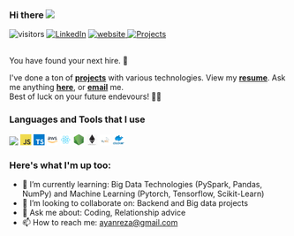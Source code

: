 ### Hi there  <img src="https://github.com/manuarora700/manuarora700/blob/master/gifs/Hi.gif" width="30px"> </h2>

![visitors](https://visitor-badge.glitch.me/badge?page_id=ayanreza)
<a href="https://www.linkedin.com/in/ayanreza" target="_blank"><img src="https://img.shields.io/badge/LinkedIn-%230077B5.svg?&style=flat-square&logo=linkedin&logoColor=white" alt="LinkedIn"></a>
<a href="https://main-portfolio-xi.vercel.app" target="_blank">
<img src="https://img.shields.io/static/v1?label=Website&message=ayanreza.com&color=%230076D6&style=flat-square&logo=google-chrome&logoColor=%230076D6" alt="website"/>
</a>
<a href="https://main-portfolio-xi.vercel.app" target="_blank">
<img src="https://img.shields.io/badge/Projects-18-yellow?&style=flat-square" alt="Projects"/>
</a>
<br>

<br>
You have found your next hire. 👋
<br>

I've done a ton of **[projects](https://github.com/ayanreza?tab=repositories)** with various technologies.
View my **[resume]([https://drive.google.com/drive/u/0/folders/1bgaU7XKexi3R9XocZFXm8tnTzU-1-O8k](https://flowcv.com/resume/gnogn2039u))**. 
Ask me anything **[here](https://github.com/ayanreza/ayanreza/issues/new)**, 
or **[email](mailto:ayanreza@gmail.com)** me. 
<br>
Best of luck on your future endevours! 💪🏽 <be>


<h3><strong>Languages and Tools that I use</strong></h3>  

<code><img height="20" src="https://raw.githubusercontent.com/jmnote/z-icons/master/svg/python.svg"></code>
<code><img height="20" src="https://raw.githubusercontent.com/github/explore/80688e429a7d4ef2fca1e82350fe8e3517d3494d/topics/javascript/javascript.png"></code>
<code><img height="20" src="https://raw.githubusercontent.com/github/explore/80688e429a7d4ef2fca1e82350fe8e3517d3494d/topics/typescript/typescript.png"></code>
<code><img height="20" src="https://raw.githubusercontent.com/github/explore/80688e429a7d4ef2fca1e82350fe8e3517d3494d/topics/aws/aws.png"></code>
<code><img height="20" src="https://raw.githubusercontent.com/github/explore/80688e429a7d4ef2fca1e82350fe8e3517d3494d/topics/react/react.png"></code>
<code><img height="20" src="https://raw.githubusercontent.com/github/explore/80688e429a7d4ef2fca1e82350fe8e3517d3494d/topics/nodejs/nodejs.png"></code>
<code><img height="20" src="https://raw.githubusercontent.com/github/explore/80688e429a7d4ef2fca1e82350fe8e3517d3494d/topics/ethereum/ethereum.png"></code>
<code><img height="20" src="https://raw.githubusercontent.com/github/explore/80688e429a7d4ef2fca1e82350fe8e3517d3494d/topics/mysql/mysql.png"></code>
<code><img height="20" src="https://raw.githubusercontent.com/github/explore/80688e429a7d4ef2fca1e82350fe8e3517d3494d/topics/docker/docker.png"></code>
<div align="center">

</div>
<h3><strong>Here's what I'm up too:</strong></h3>

- 🌱 I’m currently learning: Big Data Technologies (PySpark, Pandas, NumPy) and Machine Learning (Pytorch, Tensorflow, Scikit-Learn)
- 👯 I’m looking to collaborate on: Backend and Big data projects
- 💬 Ask me about: Coding, Relationship advice
- 📫 How to reach me: ayanreza@gmail.com

<br>



